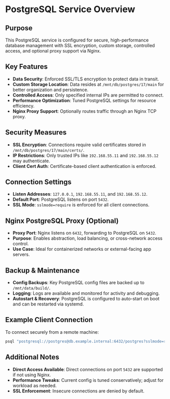 # PostgreSQL Service Overview

## Purpose
This PostgreSQL service is configured for secure, high-performance database management with SSL encryption, custom storage, controlled access, and optional proxy support via Nginx.

## Key Features
- **Data Security**: Enforced SSL/TLS encryption to protect data in transit.
- **Custom Storage Location**: Data resides at `/mnt/db/postgres/17/main` for better organization and persistence.
- **Controlled Access**: Only specified internal IPs are permitted to connect.
- **Performance Optimization**: Tuned PostgreSQL settings for resource efficiency.
- **Nginx Proxy Support**: Optionally routes traffic through an Nginx TCP proxy.

## Security Measures
- **SSL Encryption**: Connections require valid certificates stored in `/mnt/db/postgres/17/main/certs/`.
- **IP Restrictions**: Only trusted IPs like `192.168.55.11` and `192.168.55.12` may authenticate.
- **Client Cert Auth**: Certificate-based client authentication is enforced.

## Connection Settings
- **Listen Addresses**: `127.0.0.1`, `192.168.55.11`, and `192.168.55.12`.
- **Default Port**: PostgreSQL listens on port `5432`.
- **SSL Mode**: `sslmode=require` is enforced for all client connections.

## Nginx PostgreSQL Proxy (Optional)
- **Proxy Port**: Nginx listens on `6432`, forwarding to PostgreSQL on `5432`.
- **Purpose**: Enables abstraction, load balancing, or cross-network access control.
- **Use Case**: Ideal for containerized networks or external-facing app servers.

## Backup & Maintenance
- **Config Backups**: Key PostgreSQL config files are backed up to `/mnt/data/build/`.
- **Logging**: Logs are available and monitored for activity and debugging.
- **Autostart & Recovery**: PostgreSQL is configured to auto-start on boot and can be restarted via systemd.

## Example Client Connection
To connect securely from a remote machine:
```bash
psql "postgresql://postgres@db.example.internal:6432/postgres?sslmode=require"
```

## Additional Notes
- **Direct Access Available**: Direct connections on port `5432` are supported if not using Nginx.
- **Performance Tweaks**: Current config is tuned conservatively; adjust for workload as needed.
- **SSL Enforcement**: Insecure connections are denied by default.

